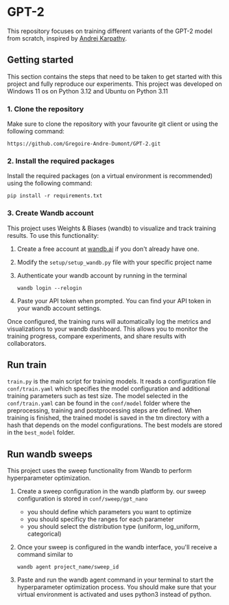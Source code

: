 # GPT-2

This repository focuses on training different variants of the GPT-2 model from scratch, inspired by [Andrej Karpathy](https://github.com/karpathy).

## Getting started

This section contains the steps that need to be taken to get started with this project and fully reproduce our experiments.
This project was developed on Windows 11 os on Python 3.12 and Ubuntu on Python 3.11

### 1. Clone the repository

Make sure to clone the repository with your favourite git client or using the following command:

```
https://github.com/Gregoire-Andre-Dumont/GPT-2.git
```

### 2. Install the required packages

Install the required packages (on a virtual environment is recommended) using the following command:

```shell
pip install -r requirements.txt
```

### 3. Create Wandb account

This project uses Weights & Biases (wandb) to visualize and track training results. To use this functionality:

1. Create a free account at [wandb.ai](https://wandb.ai/site) if you don't already have one.
   
2. Modify the `setup/setup_wandb.py` file with your specific project name
   
3. Authenticate your wandb account by running in the terminal
   ```shell
   wandb login --relogin
   ```
   
4. Paste your API token when prompted. You can find your API token in your wandb account settings.

Once configured, the training runs will automatically log the metrics and visualizations to your wandb dashboard. This allows you to monitor the training progress, compare experiments, and share results with collaborators.

## Run train

`train.py` is the main script for training models. It reads a configuration file `conf/train.yaml` which specifies the model configuration and additional training parameters such as test size. The model selected in the `conf/train.yaml` can be found in the `conf/model` folder where the preprocessing, training and postprocessing steps are defined. When training is finished, the trained model is saved in the tm directory with a hash that depends on the model configurations. The best models are stored in the `best_model` folder.

## Run wandb sweeps

This project uses the sweep functionality from Wandb to perform hyperparameter optimization.

1. Create a sweep configuration in the wandb platform by. our sweep configuration is stored in `conf/sweep/gpt_nano`
   - you should define which parameters you want to optimize
   - you should specificy the ranges for each parameter
   - you should select the distribution type (uniform, log_uniform, categorical)
  
2. Once your sweep is configured in the wandb interface, you'll receive a command similar to
    ```shell
   wandb agent project_name/sweep_id
   ```
3. Paste and run the wandb agent command in your terminal to start the hyperparameter optimization process. You should make sure that your virtual environment is activated and uses python3 instead of python.





